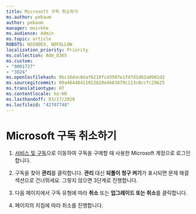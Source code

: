 ```yaml
---
title: Microsoft 구독 취소하기
ms.author: pebaum
author: pebaum
manager: mnirkhe
ms.audience: Admin
ms.topic: article
ROBOTS: NOINDEX, NOFOLLOW
localization_priority: Priority
ms.collection: Adm_O365
ms.custom:
- "9001727"
- "3824"
ms.openlocfilehash: 0bc16dac8daf6219fcd3507e1f47d1d62a0961d2
ms.sourcegitcommit: 09a46448411022829e4b83879c113c0ccfc29625
ms.translationtype: HT
ms.contentlocale: ko-KR
ms.lasthandoff: 03/17/2020
ms.locfileid: "42707748"
---
```

# <a name="cancel-your-microsoft-subscription"></a>Microsoft 구독 취소하기

1. [서비스 및 구독](https://account.microsoft.com/services/)으로 이동하여 구독을 구매할 때 사용한 Microsoft 계정으로 로그인합니다.

2. 구독을 찾아 **관리**를 클릭합니다. **관리** 대신 **되풀이 청구 켜기**가 표시되면 문제 해결 섹션으로 건너뛰세요. 그렇지 않으면 3단계로 진행합니다.

3. 다음 페이지에서 구독 유형에 따라 **취소** 또는 **업그레이드 또는 취소**를 클릭합니다.

4. 페이지의 지침에 따라 취소를 진행합니다.
